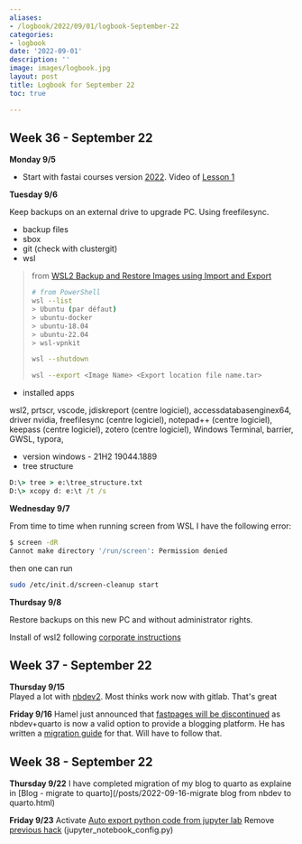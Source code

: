 ```yaml
---
aliases:
- /logbook/2022/09/01/logbook-September-22
categories:
- logbook
date: '2022-09-01'
description: ''
image: images/logbook.jpg
layout: post
title: Logbook for September 22
toc: true

---
```


## Week 36 - September 22

**Monday 9/5**

* Start with fastai courses version [2022](https://course.fast.ai/). Video of [Lesson 1](https://www.youtube.com/watch?v=8SF_h3xF3cE)

**Tuesday 9/6**

Keep backups on an external drive to upgrade PC. Using freefilesync.

* backup files
* sbox
* git (check with clustergit)
* wsl

> from [WSL2 Backup and Restore Images using Import and Export](https://www.virtualizationhowto.com/2021/01/wsl2-backup-and-restore-images-using-import-and-export/)
>
> ```bash
> # from PowerShell
> wsl --list
> > Ubuntu (par défaut)
> > ubuntu-docker
> > ubuntu-18.04
> > ubuntu-22.04
> > wsl-vpnkit
> 
> wsl --shutdown
> 
> wsl --export <Image Name> <Export location file name.tar>
> ```

* installed apps

wsl2, prtscr, vscode, jdiskreport (centre logiciel), accessdatabasenginex64, driver nvidia, freefilesync (centre logiciel), notepad++ (centre logiciel), keepass (centre logiciel), zotero (centre logiciel), Windows Terminal, barrier, GWSL, typora, 

* version windows - 21H2 19044.1889
* tree structure

```cmd
D:\> tree > e:\tree_structure.txt
D:\> xcopy d: e:\t /t /s
```

**Wednesday 9/7**

From time to time when running screen from WSL I have the following error:

```bash
$ screen -dR
Cannot make directory '/run/screen': Permission denied
```

then one can run

```bash
sudo /etc/init.d/screen-cleanup start
```

**Thurdsay 9/8**

Restore backups on this new PC and without administrator rights.

Install of wsl2 following [corporate instructions](https://dev.michelin.com/wsl2/fundamentals)


## Week 37 - September 22

**Thursday 9/15**    
Played a lot with [nbdev2](/posts/2022-09-12-nbdev2.html). Most thinks work now with gitlab. That's great
    
**Friday 9/16**
Hamel just announced that [fastpages will be discontinued](https://forums.fast.ai/t/fastpages-deprecating-fastpages-in-favor-of-quarto/99095) as nbdev+quarto is now a valid option to provide a blogging platform.
He has written a [migration guide](https://nbdev.fast.ai/tutorials/blogging.html) for that. Will have to follow that.


## Week 38 - September 22

**Thursday 9/22**
I have completed migration of my blog to quarto as explaine in [Blog - migrate to quarto](/posts/2022-09-16-migrate blog from nbdev to quarto.html)

**Friday 9/23**
Activate [Auto export python code from jupyter lab](/posts/2022-07-21-jupyter-export-lab-as-py.html)
Remove [previous hack](/posts/2021-01-05-jupyter-export-notebook-as-py.html) (jupyter_notebook_config.py)